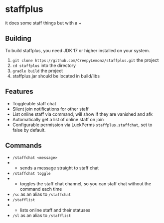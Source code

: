 # staffplus
it does some staff things but with a +

## Building

To build staffplus, you need JDK 17 or higher installed on your system.

1. `git clone https://github.com/CreepyLemonz/staffplus.git` the project
2. `cd staffplus` into the directory
3. `gradle build` the project
4. staffplus.jar should be located in build/libs

## Features
- Toggleable staff chat
- Silent join notifications for other staff
- List online staff via command, will show if they are vanished and afk
- Automatically get a list of online staff on join
- Configurable permission via LuckPerms `staffplus.staffchat`, set to false by default.

## Commands
- `/staffchat <message>`
- - sends a message straight to staff chat
- `/staffchat toggle`
- - toggles the staff chat channel, so you can staff chat without the command each time
- `/sc` as an alias to `/staffchat`
- `/stafflist`
-  - lists online staff and their statuses
-  `/sl` as an alias to `/stafflist`